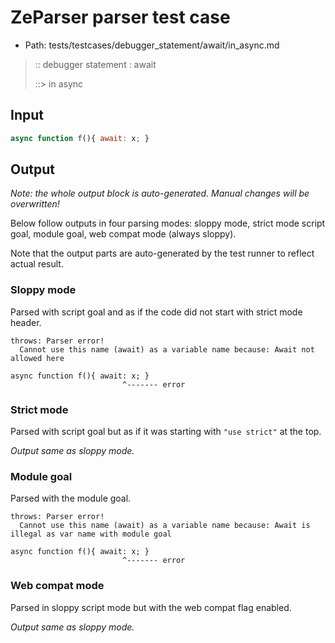 # ZeParser parser test case

- Path: tests/testcases/debugger_statement/await/in_async.md

> :: debugger statement : await
>
> ::> in async

## Input

`````js
async function f(){ await: x; }
`````

## Output

_Note: the whole output block is auto-generated. Manual changes will be overwritten!_

Below follow outputs in four parsing modes: sloppy mode, strict mode script goal, module goal, web compat mode (always sloppy).

Note that the output parts are auto-generated by the test runner to reflect actual result.

### Sloppy mode

Parsed with script goal and as if the code did not start with strict mode header.

`````
throws: Parser error!
  Cannot use this name (await) as a variable name because: Await not allowed here

async function f(){ await: x; }
                         ^------- error
`````

### Strict mode

Parsed with script goal but as if it was starting with `"use strict"` at the top.

_Output same as sloppy mode._

### Module goal

Parsed with the module goal.

`````
throws: Parser error!
  Cannot use this name (await) as a variable name because: Await is illegal as var name with module goal

async function f(){ await: x; }
                         ^------- error
`````


### Web compat mode

Parsed in sloppy script mode but with the web compat flag enabled.

_Output same as sloppy mode._
